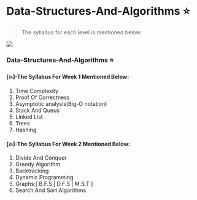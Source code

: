 # Data-Structures-And-Algorithms :star:
> The syllabus for each level is mentioned below:

![](http://inside.mines.edu/UserFiles/Image/ComputerScience/CS%20PDFs/algorithms.png)

### Data-Structures-And-Algorithms  :star:
#### [:collision:]-The Syllabus For Week 1 Mentioned Below:

1) Time Complexity
2) Proof Of Correctness
3) Asymptotic analysis(Big-O notation)
4) Stack And Queus
5) Linked List
6) Trees
7) Hashing

#### [:collision:]-The Syllabus For Week 2 Mentioned Below:

1) Divide And Conquer
2) Greedy Algorithm
3) Backtracking
4) Dynamic Programming
5) Graphs:[   B.F.S | D.F.S | M.S.T   ]
6) Search And Sort Algorithms
